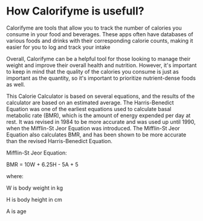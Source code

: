 
# How Calorifyme is usefull?

Calorifyme are tools that allow you to track the number of calories you consume in your food and beverages. These apps often have databases of various foods and drinks with their corresponding calorie counts, making it easier for you to log and track your intake

Overall, Calorifyme can be a helpful tool for those looking to manage their weight and improve their overall health and nutrition. However, it's important to keep in mind that the quality of the calories you consume is just as important as the quantity, so it's important to prioritize nutrient-dense foods as well.

This Calorie Calculator is based on several equations, and the results of the calculator are based on an estimated average. The Harris-Benedict Equation was one of the earliest equations used to calculate basal metabolic rate (BMR), which is the amount of energy expended per day at rest. It was revised in 1984 to be more accurate and was used up until 1990, when the Mifflin-St Jeor Equation was introduced. The Mifflin-St Jeor Equation also calculates BMR, and has been shown to be more accurate than the revised Harris-Benedict Equation.


Mifflin-St Jeor Equation:


BMR = 10W + 6.25H - 5A + 5

where:

W is body weight in kg

H is body height in cm

A is age
